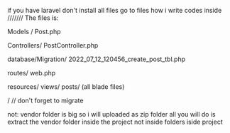 if you have laravel don't install all files go to files how i write codes inside  
///////
The files is:

Models / Post.php    

Controllers/ PostController.php 
    
database/Migration/ 2022_07_12_120456_create_post_tbl.php
         
routes/ web.php
                  
 resources/ views/ posts/ (all blade files) 

 / // don't forget to migrate 

not: vendor folder is big so i will uploaded as zip folder  all you will do is extract the vendor folder inside the project not inside folders iside project 
